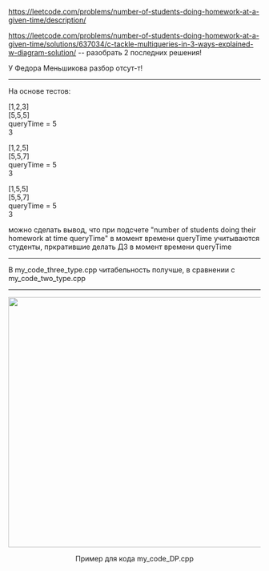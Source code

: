 https://leetcode.com/problems/number-of-students-doing-homework-at-a-given-time/description/

https://leetcode.com/problems/number-of-students-doing-homework-at-a-given-time/solutions/637034/c-tackle-multiqueries-in-3-ways-explained-w-diagram-solution/ -- разобрать 2 последних решения!

У Федора Меньшикова разбор отсут-т!

____

На основе тестов:

[1,2,3]  
[5,5,5]  
queryTime = 5  
3

[1,2,5]  
[5,5,7]  
queryTime = 5  
3

[1,5,5]  
[5,5,7]  
queryTime = 5  
3

можно сделать вывод, что при подсчете "number of students doing their homework at time queryTime" в момент времени queryTime учитываются студенты, 
пркратившие делать ДЗ в момент времени queryTime

____

В my_code_three_type.cpp читабельность получше, в сравнении с my_code_two_type.cpp

____

<img src="https://github.com/SkosMartren/useful-materials/blob/main/for_1450_leetcode_1.png" width="800" height="500"/>  
<p align="center"> Пример для кода my_code_DP.cpp </p>
